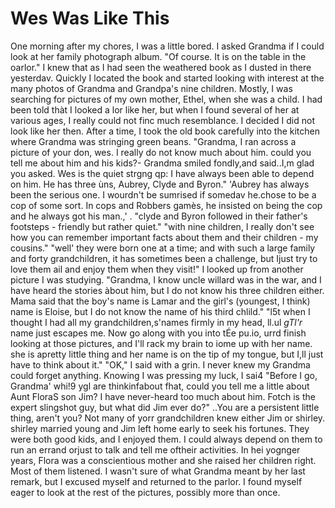 Wes Was Like This
=================

One morning after my chores, I was a little bored. I asked Grandma if I could look at her
family photograph album.  "Of course. It is on the table in the oarlor." I knew that as I
had seen the weathered book as I dusted in there yesterdav. Quickly I located the book and
started looking with interest at the many photos of Grandma and Grandpa's nine children.
Mostly, I was searching for pictures of my own mother, Ethel, when she was a child. I had
been told thàt I looked a lor like her, but when I found several of her at various ages, I
really could not finc much resemblance. I decided I did not look like her then.  After a
time, I took the old book carefully into the kitchen where Grandma was stringing green
beans. "Grandma, I ran across a picture of your don, wes. I really do not know much about
him. could you tell me about him and his kids?- Grandma smiled fondly,and said..I,m glad
you asked. Wes is the quiet strgng qp: I have always been able to depend on him. He has
three ùns, Aubrey, Clyde and Byron." 'Aubrey has always been the serious one. I wourdn't
be sumrised if somedav he.chose to be a cop of some sort. In cops and Robbers gamès, he
insisted on being the cop and he always got his man.,' . "clyde and Byron followed in
their father's footsteps - friendly but rather quiet." "with nine children, I really don't
see how you can remember important facts about them and their children - my cousins."
"well' they were born one at a time; and with such a large family and forty grandchildren,
it has sometimes been a challenge, but Ijust try to love them ail and enjoy them when they
visit!" I looked up from another picture I was studying. "Grandma, I know uncle willard
was in the war, and I have heard the stories àbout him, but I do not know his three
children either. Mama said that the boy's name is Lamar and the girl's (youngest, I think)
name is Eloise, but I do not know the name of his third chlild." "l5t when I thought I had
all my grandchildren,s'names firmly in my head, ll.ul _gTl'r_ name just escapes me. Now go
along with you into tÉe pu.io, urrd finish looking at those pictures, and I'll rack my
brain to iome up with her name. she is apretty little thing and her name is on the tip of
my tongue, but I,ll just have to think about it." "OK," I said with a grin. I never knew
my Grandma could forget anything.  Knowing I was pressing my luck, I sai4 "Before I go,
Grandma' whi!9 ygl are thinkinfabout fhat, could you tell me a little about Aunt FloraS
son Jim? I have never-heard too much about him. Fotch is the expert slingshot guy, but
what did Jim ever do?" ..You are a persistent little thing, aren't you? Not many of yorr
grandchildren knew either Jim or shirley. shirley married young and Jim left home early to
seek his fortunes. They were both good kids, and I enjoyed them. I could always depend on
them to run an errand orjust to talk and tell me oftheir activities. In hei yognger years,
Flora was a conscientious mother and she raised her children right. Most of them listened.
I wasn't sure of what Grandma meant by her last remark, but I excused myself and returned
to the parlor. I found myself eager to look at the rest of the pictures, possibly more
than once.
